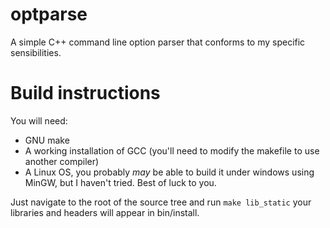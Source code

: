 # optparse
A simple C++ command line option parser that conforms to my specific sensibilities.

# Build instructions
You will need:
- GNU make
- A working installation of GCC (you'll need to modify the makefile to use another compiler)
- A Linux OS, you probably _may_ be able to build it under windows using MinGW, but I haven't tried. Best of luck to you.

Just navigate to the root of the source tree and run `make lib_static` your libraries and headers will appear in bin/install.
